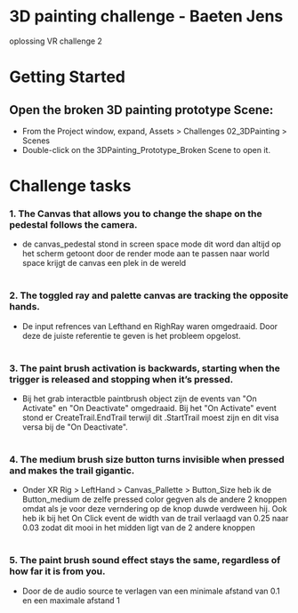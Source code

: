 # 3D painting challenge - Baeten Jens

oplossing VR challenge 2

# Getting Started
## Open the broken 3D painting prototype Scene:
 - From the Project window, expand, Assets > Challenges 02_3DPainting > Scenes
 - Double-click on the 3DPainting_Prototype_Broken Scene to open it.

# Challenge tasks
### 1.  The Canvas that allows you to change the shape on the pedestal follows the camera.
- de canvas_pedestal stond in screen space mode dit word dan altijd op het scherm getoont door de render mode aan te passen naar world space krijgt de canvas een plek in de wereld
<br><br>
### 2.  The toggled ray and palette canvas are tracking the opposite hands.
- De input refrences van Lefthand en RighRay waren omgedraaid. Door deze de juiste referentie te geven is het probleem opgelost.
<br><br>
### 3.  The paint brush activation is backwards, starting when the trigger is released and stopping when it’s pressed.
- Bij het grab interactble paintbrush object zijn de events van "On Activate" en "On Deactivate" omgedraaid. Bij het "On Activate" event stond er CreateTrail.EndTrail terwijl dit .StartTrail moest zijn en dit visa versa bij de "On Deactivate".
<br><br>
### 4.  The medium brush size button turns invisible when pressed and makes the trail gigantic.
- Onder XR Rig > LeftHand > Canvas_Pallette > Button_Size heb ik de Button_medium de zelfe pressed color gegven als de andere 2 knoppen omdat als je voor deze verndering op de knop duwde verdween hij. Ook heb ik bij het On Click event de width van de trail verlaagd van 0.25 naar 0.03 zodat dit mooi in het midden ligt van de 2 andere knoppen
<br><br>
### 5.  The paint brush sound effect stays the same, regardless of how far it is from you.
- Door de de audio source te verlagen van een minimale afstand van 0.1 en een maximale afstand 1